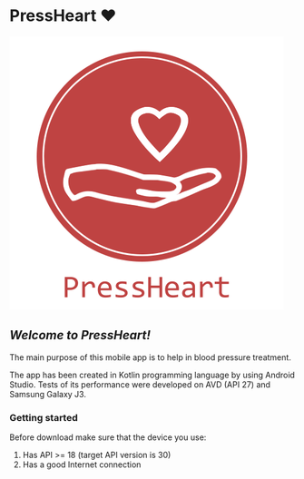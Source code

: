 # PressHeart ❤

<p aligin="center"><img src="https://github.com/mkowals9/WPAM_PressHeart/blob/master/app/src/main/res/drawable/logo.png?raw=true"></p>

## <i>Welcome to PressHeart!</i>

The main purpose of this mobile app is to help in blood pressure treatment.

The app has been created in Kotlin programming language by using Android Studio. Tests of its performance were developed on AVD (API 27) and Samsung Galaxy J3. 

### Getting started

Before download make sure that the device you use:
  1. Has API >= 18 (target API version is 30)
  2. Has a good Internet connection
